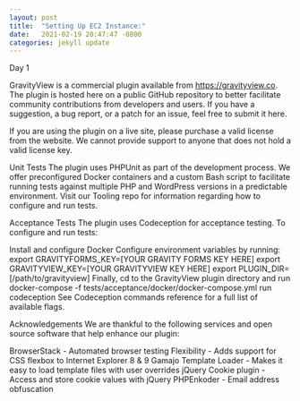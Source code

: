 ```yaml
---
layout: post
title:  "Setting Up EC2 Instance:"
date:   2021-02-19 20:47:47 -0800
categories: jekyll update
---
```


Day 1

GravityView is a commercial plugin available from https://gravityview.co. The plugin is hosted here on a public GitHub repository to better facilitate community contributions from developers and users. If you have a suggestion, a bug report, or a patch for an issue, feel free to submit it here.

If you are using the plugin on a live site, please purchase a valid license from the website. We cannot provide support to anyone that does not hold a valid license key.

Unit Tests
The plugin uses PHPUnit as part of the development process. We offer preconfigured Docker containers and a custom Bash script to facilitate running tests against multiple PHP and WordPress versions in a predictable environment. Visit our Tooling repo for information regarding how to configure and run tests.

Acceptance Tests
The plugin uses Codeception for acceptance testing. To configure and run tests:

Install and configure Docker
Configure environment variables by running:
export GRAVITYFORMS_KEY=[YOUR GRAVITY FORMS KEY HERE]
export GRAVITYVIEW_KEY=[YOUR GRAVITYVIEW KEY HERE]
export PLUGIN_DIR=[/path/to/gravityview]
Finally, cd to the GravityView plugin directory and run docker-compose -f tests/acceptance/docker/docker-compose.yml run codeception
See Codeception commands reference for a full list of available flags.

Acknowledgements
We are thankful to the following services and open source software that help enhance our plugin:

BrowserStack - Automated browser testing
Flexibility - Adds support for CSS flexbox to Internet Explorer 8 & 9
Gamajo Template Loader - Makes it easy to load template files with user overrides
jQuery Cookie plugin - Access and store cookie values with jQuery
PHPEnkoder - Email address obfuscation